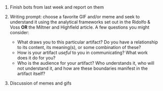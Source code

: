 1. Finish bots from last week and report on them

2. Writing prompt: choose a favorite GIF and/or meme and seek to understand it using the analytical frameworks set out in the Ridolfo & Voss **OR** the Miltner and Highfield article. A few questions you might consider:
   + What draws you to this particular artifact? Do you have a relationship to its content, its meaning(s), or some combination of these?
   + How is your artifact *useful* to you in communicating? What work does it do for you?
   + Who is the audience for your artifact? Who understands it, who will not understand it, and how are these boundaries manifest in the artifact itself?

 3. Discussion of memes and gifs